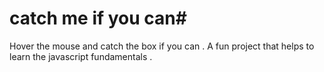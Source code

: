 # catch me if you can#

Hover the mouse and catch the box if you can . A fun project that helps to learn the javascript fundamentals .
